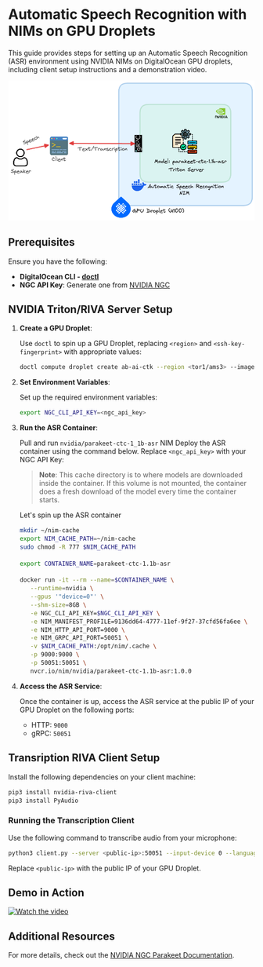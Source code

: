 
# Automatic Speech Recognition with NIMs on GPU Droplets

This guide provides steps for setting up an Automatic Speech Recognition (ASR) environment using NVIDIA NIMs on DigitalOcean GPU droplets, including client setup instructions and a demonstration video.

![asr architecture](asr.excalidraw.png)

## Prerequisites

Ensure you have the following:

- **DigitalOcean CLI - [doctl](https://docs.digitalocean.com/reference/doctl/how-to/install/)**
- **NGC API Key**: Generate one from [NVIDIA NGC](https://org.ngc.nvidia.com/setup/api-key)

## NVIDIA Triton/RIVA Server Setup

1. **Create a GPU Droplet**:

   Use `doctl` to spin up a GPU Droplet, replacing `<region>` and `<ssh-key-fingerprint>` with appropriate values:

   ```bash
   doctl compute droplet create ab-ai-ctk --region <tor1/ams3> --image gpu-h100x1-base --size gpu-h100x1-80gb --ssh-keys <ssh-key-fingerprint>
   ```

2. **Set Environment Variables**:

   Set up the required environment variables:

   ```bash
   export NGC_CLI_API_KEY=<ngc_api_key>
   ```

3. **Run the ASR Container**:

   Pull and run `nvidia/parakeet-ctc-1_1b-asr` NIM
   Deploy the ASR container using the command below. Replace `<ngc_api_key>` with your NGC API Key:

   > **Note**: This cache directory is to where models are downloaded inside the container. If this volume is not mounted, the container does a fresh download of the model every time the container starts.

   Let's spin up the ASR container

   ```bash
   mkdir ~/nim-cache
   export NIM_CACHE_PATH=~/nim-cache
   sudo chmod -R 777 $NIM_CACHE_PATH
   
   export CONTAINER_NAME=parakeet-ctc-1.1b-asr
   
   docker run -it --rm --name=$CONTAINER_NAME \
      --runtime=nvidia \
      --gpus '"device=0"' \
      --shm-size=8GB \
      -e NGC_CLI_API_KEY=$NGC_CLI_API_KEY \
      -e NIM_MANIFEST_PROFILE=9136dd64-4777-11ef-9f27-37cfd56fa6ee \
      -e NIM_HTTP_API_PORT=9000 \
      -e NIM_GRPC_API_PORT=50051 \
      -v $NIM_CACHE_PATH:/opt/nim/.cache \
      -p 9000:9000 \
      -p 50051:50051 \
      nvcr.io/nim/nvidia/parakeet-ctc-1.1b-asr:1.0.0
   ```

4. **Access the ASR Service**:

   Once the container is up, access the ASR service at the public IP of your GPU Droplet on the following ports:
   - HTTP: `9000`
   - gRPC: `50051`

## Transription RIVA Client Setup

Install the following dependencies on your client machine:

```bash
pip3 install nvidia-riva-client
pip3 install PyAudio
```

### Running the Transcription Client

Use the following command to transcribe audio from your microphone:

```bash
python3 client.py --server <public-ip>:50051 --input-device 0 --language-code en-US
```

Replace `<public-ip>` with the public IP of your GPU Droplet.

## Demo in Action

[![Watch the video](https://img.youtube.com/vi/FKZ5loixyK8/0.jpg)](https://youtu.be/FKZ5loixyK8)

## Additional Resources

For more details, check out the [NVIDIA NGC Parakeet Documentation](https://build.nvidia.com/nvidia/parakeet-ctc-1_1b-asr/docker).
